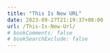 ```yaml
---
title: "This Is New URL"
date: 2023-09-27T21:19:37+08:00
url: /This-Is-New-Url/
# bookComments: false
# bookSearchExclude: false
---
```

